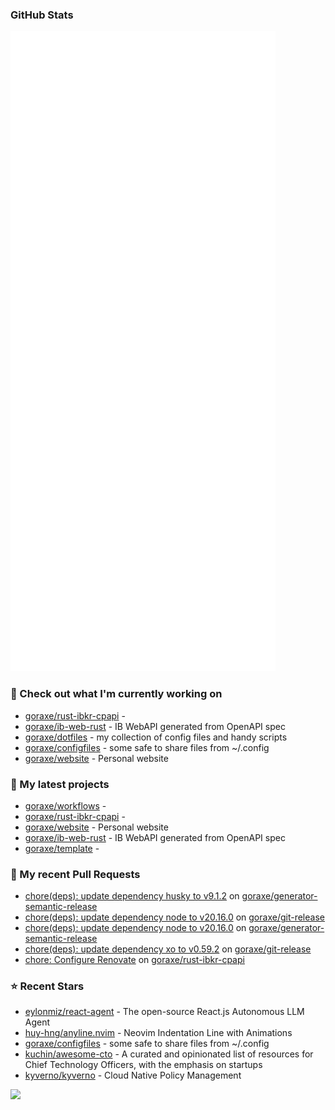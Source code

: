 
### GitHub Stats

<p align="left"><img src="https://raw.githubusercontent.com/goraxe/goraxe/main/github-metrics.svg" /></p>

### 👷 Check out what I'm currently working on

- [goraxe/rust-ibkr-cpapi](https://github.com/goraxe/rust-ibkr-cpapi) - 
- [goraxe/ib-web-rust](https://github.com/goraxe/ib-web-rust) - IB WebAPI generated from OpenAPI spec
- [goraxe/dotfiles](https://github.com/goraxe/dotfiles) - my collection of config files and handy scripts
- [goraxe/configfiles](https://github.com/goraxe/configfiles) - some safe to share files from ~/.config 
- [goraxe/website](https://github.com/goraxe/website) - Personal website
### 🌱 My latest projects

- [goraxe/workflows](https://github.com/goraxe/workflows) - 
- [goraxe/rust-ibkr-cpapi](https://github.com/goraxe/rust-ibkr-cpapi) - 
- [goraxe/website](https://github.com/goraxe/website) - Personal website
- [goraxe/ib-web-rust](https://github.com/goraxe/ib-web-rust) - IB WebAPI generated from OpenAPI spec
- [goraxe/template](https://github.com/goraxe/template) - 
### 🔨 My recent Pull Requests

- [chore(deps): update dependency husky to v9.1.2](https://github.com/goraxe/generator-semantic-release/pull/140) on [goraxe/generator-semantic-release](https://github.com/goraxe/generator-semantic-release)
- [chore(deps): update dependency node to v20.16.0](https://github.com/goraxe/git-release/pull/96) on [goraxe/git-release](https://github.com/goraxe/git-release)
- [chore(deps): update dependency node to v20.16.0](https://github.com/goraxe/generator-semantic-release/pull/139) on [goraxe/generator-semantic-release](https://github.com/goraxe/generator-semantic-release)
- [chore(deps): update dependency xo to v0.59.2](https://github.com/goraxe/git-release/pull/95) on [goraxe/git-release](https://github.com/goraxe/git-release)
- [chore: Configure Renovate](https://github.com/goraxe/rust-ibkr-cpapi/pull/1) on [goraxe/rust-ibkr-cpapi](https://github.com/goraxe/rust-ibkr-cpapi)
### ⭐ Recent Stars

- [eylonmiz/react-agent](https://github.com/eylonmiz/react-agent) - The open-source React.js Autonomous LLM Agent
- [huy-hng/anyline.nvim](https://github.com/huy-hng/anyline.nvim) - Neovim Indentation Line with Animations
- [goraxe/configfiles](https://github.com/goraxe/configfiles) - some safe to share files from ~/.config 
- [kuchin/awesome-cto](https://github.com/kuchin/awesome-cto) - A curated and opinionated list of resources for Chief Technology Officers, with the emphasis on startups
- [kyverno/kyverno](https://github.com/kyverno/kyverno) - Cloud Native Policy Management

![](https://komarev.com/ghpvc/?username=goraxe)
